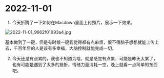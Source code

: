 # 2022-11-01

1. 今天折腾了一下如何在Macdown里面上传照片，展示一下效果。

![2022-11-01_9962f01993a4.jpg](https://cdn.jsdelivr.net/gh/EricYuan1201/img/2022-11-01_9962f01993a4.jpg)

基本做到了一键，但是有时候一键我觉得都有点麻烦，恨不得脑子想想就能上传上去，千百年后的人是该有多幸福，大脑控制就能完成一切。

2. 今天还是有点累的，我也不知道为啥，就是感觉有点累，可能是昨天太累了，也有可能是遇到了太多的挫折，情绪力量消耗一空，晚上就看一点简单的东西吧。